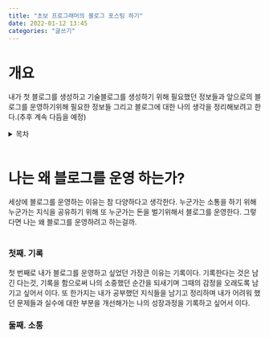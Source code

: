 ```yaml
---
title: "초보 프로그래머의 블로그 포스팅 하기"
date: 2022-01-12 13:45
categories: "글쓰기"
---
```

# 개요
내가 첫 블로그를 생성하고 기술블로그를 생성하기 위해 필요했던 정보들과 앞으로의 블로그를 운영하기위해 필요한 정보들 그리고 블로그에 대한 나의 생각을 정리해보려고 한다.(추후 계속 다듬을 예정)

<details>
<summary>목차</summary>
<div markdown="1">       
<ol >
    <li>블로그를 하는 이유?</li>
    <li>블로그를 생성할때 생각해야 할것</li>
    <li>블로그를 운영할때 생각해야 할것</li>
    <li>포스팅을 할때 생각해야 할것</li>
    <li>글을쓰기 위해 생각해야 할것</li>
</ol>
</div>
</details>
<br>

# 나는 왜 블로그를 운영 하는가?
세상에 블로그를 운영하는 이유는 참 다양하다고 생각한다. 누군가는 소통을 하기 위해 누군가는 지식을 공유하기 위해 또 누군가는 돈을 벌기위해서 블로그를 운영한다. 그렇다면 나는 왜 블로그를 운영하려고 하는걸까.
<br>
<br>
### 첫째. 기록
첫 번째로 내가 블로그를 운영하고 싶었던 가장큰 이유는 기록이다. 기록한다는 것은 남긴 다는것, 기록을 함으로써 나의 소중했던 순간을 되새기며 그때의 감정을 오래도록 남기고 싶어서 이다. 또 한가지는 내가 공부했던 지식들을 남기고 정리하며 내가 어려워 했던 문제들과 실수에 대한 부분을 개선해가는 나의 성장과정을 기록하고 싶어서 이다.
<br>

### 둘째. 소통







